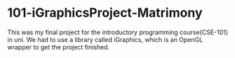 # 101-iGraphicsProject-Matrimony

This was my final project for the introductory programming course(CSE-101) in uni. We had to use a library called iGraphics, which is an OpenGL wrapper to get the project finished. 
